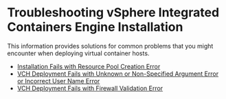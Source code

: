 # Troubleshooting vSphere Integrated Containers Engine Installation #

This information provides solutions for common problems that you might encounter when deploying virtual container hosts.

* [Installation Fails with Resource Pool Creation Error](ts_resource_pool_error.md)
* [VCH Deployment Fails with Unknown or Non-Specified Argument Error or Incorrect User Name Error](ts_cli_argument_error.md)
* [VCH Deployment Fails with Firewall Validation Error](ts_firewall_error.md)